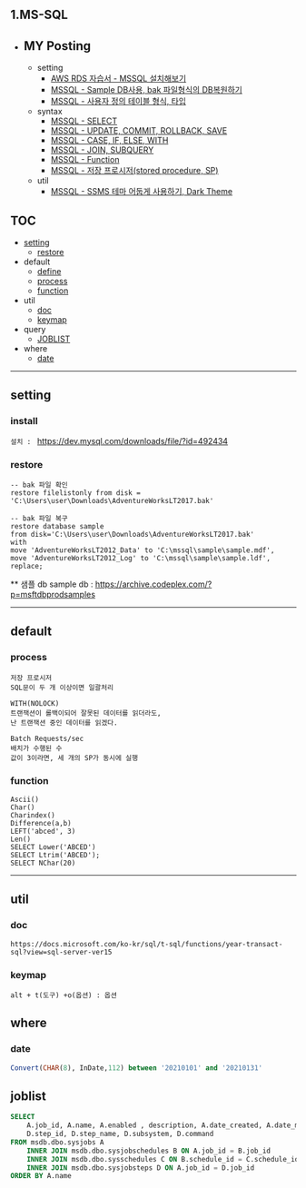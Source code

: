
## 1.MS-SQL

- ## MY Posting
    - setting
        - [AWS RDS 자습서 - MSSQL 설치해보기](https://blog.naver.com/jogilsang/221395181062)
        - [MSSQL - Sample DB사용, bak 파일형식의 DB복원하기](https://blog.naver.com/jogilsang/221855270476)
        - [MSSQL - 사용자 정의 테이블 형식, 타입](https://blog.naver.com/jogilsang/221861178626)
    - syntax
        - [MSSQL - SELECT](https://blog.naver.com/jogilsang/221823007090)
        - [MSSQL - UPDATE, COMMIT, ROLLBACK, SAVE](https://blog.naver.com/jogilsang/221832202579)
        - [MSSQL - CASE, IF, ELSE, WITH](https://blog.naver.com/jogilsang/221826719183)
        - [MSSQL - JOIN, SUBQUERY](https://blog.naver.com/jogilsang/221839429376)
        - [MSSQL - Function](https://blog.naver.com/jogilsang/221826663647)
        - [MSSQL - 저장 프로시저(stored procedure, SP)](https://blog.naver.com/jogilsang/221857532307)
    - util
        - [MSSQL - SSMS 테마 어둡게 사용하기, Dark Theme](https://blog.naver.com/jogilsang/221873071604)

## TOC
- [setting](#setting)
    - [restore](#restore)
- default
    - [define](#MSSQL-???)
    - [process](#process)
    - [function](#MSSQL-function)
- util
    - [doc](#doc)
    - [keymap](#keymap)
- query
    - [JOBLIST](#joblist)
- where
    - [date](#date)

---

## setting
### install
`설치 : ` https://dev.mysql.com/downloads/file/?id=492434  

### restore
```
-- bak 파일 확인
restore filelistonly from disk = 'C:\Users\user\Downloads\AdventureWorksLT2017.bak'

-- bak 파일 복구
restore database sample
from disk='C:\Users\user\Downloads\AdventureWorksLT2017.bak'
with
move 'AdventureWorksLT2012_Data' to 'C:\mssql\sample\sample.mdf',
move 'AdventureWorksLT2012_Log' to 'C:\mssql\sample\sample.ldf', replace;
```
** 샘플 db sample db : https://archive.codeplex.com/?p=msftdbprodsamples

---
## default
### process
```
저장 프로시저
SQL문이 두 개 이상이면 일괄처리

WITH(NOLOCK)
트랜잭션이 롤백이되어 잘못된 데이터를 읽더라도,
난 트랜잭션 중인 데이터를 읽겠다.

Batch Requests/sec 
배치가 수행된 수
값이 3이라면, 세 개의 SP가 동시에 실행

```
### function
```
Ascii()
Char()
Charindex()
Difference(a,b) 
LEFT('abced', 3)
Len()
SELECT Lower('ABCED')
SELECT Ltrim('ABCED');
SELECT NChar(20)
```

---
## util
### doc
```
https://docs.microsoft.com/ko-kr/sql/t-sql/functions/year-transact-sql?view=sql-server-ver15
```
### keymap
```
alt + t(도구) +o(옵션) : 옵션 
```

## where
### date
```sql
Convert(CHAR(8), InDate,112) between '20210101' and '20210131'
```

## joblist
```sql
SELECT
	A.job_id, A.name, A.enabled , description, A.date_created, A.date_modified , 
	D.step_id, D.step_name, D.subsystem, D.command 
FROM msdb.dbo.sysjobs A 
	INNER JOIN msdb.dbo.sysjobschedules B ON A.job_id = B.job_id 
	INNER JOIN msdb.dbo.sysschedules C ON B.schedule_id = C.schedule_id 
	INNER JOIN msdb.dbo.sysjobsteps D ON A.job_id = D.job_id 
ORDER BY A.name
```



